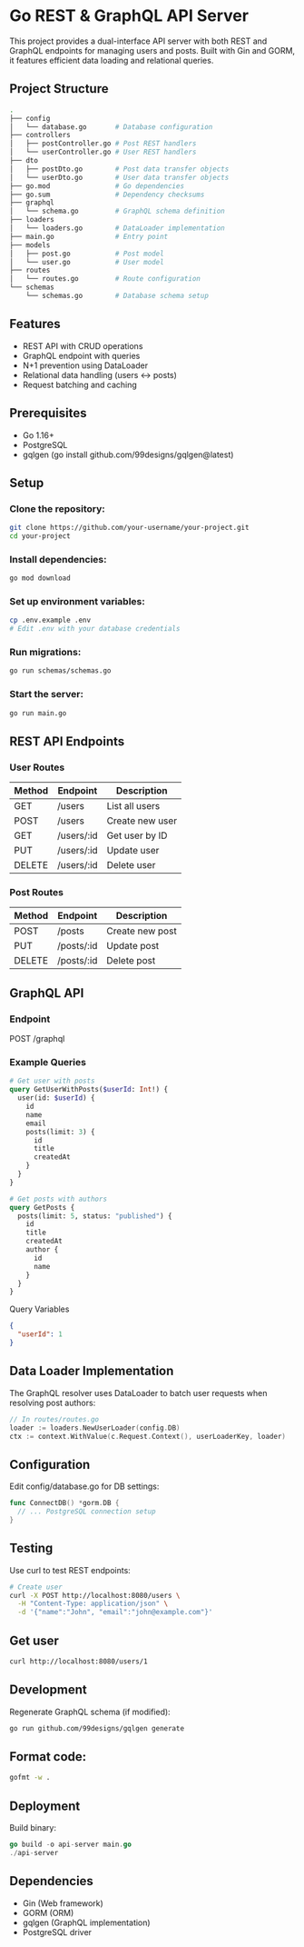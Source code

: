 # Go REST & GraphQL API Server

This project provides a dual-interface API server with both REST and GraphQL endpoints for managing users and posts. Built with Gin and GORM, it features efficient data loading and relational queries.

## Project Structure
```bash
.
├── config
│   └── database.go       # Database configuration
├── controllers
│   ├── postController.go # Post REST handlers
│   └── userController.go # User REST handlers
├── dto
│   ├── postDto.go        # Post data transfer objects
│   └── userDto.go        # User data transfer objects
├── go.mod                # Go dependencies
├── go.sum                # Dependency checksums
├── graphql
│   └── schema.go         # GraphQL schema definition
├── loaders
│   └── loaders.go        # DataLoader implementation
├── main.go               # Entry point
├── models
│   ├── post.go           # Post model
│   └── user.go           # User model
├── routes
│   └── routes.go         # Route configuration
└── schemas
    └── schemas.go        # Database schema setup
```

## Features
- REST API with CRUD operations
- GraphQL endpoint with queries
- N+1 prevention using DataLoader
- Relational data handling (users ↔ posts)
- Request batching and caching

## Prerequisites
- Go 1.16+
- PostgreSQL
- gqlgen (go install github.com/99designs/gqlgen@latest)

## Setup

### Clone the repository:
```bash
git clone https://github.com/your-username/your-project.git
cd your-project
```

### Install dependencies:
```bash
go mod download
```

### Set up environment variables:
```bash
cp .env.example .env
# Edit .env with your database credentials
```

### Run migrations:
```bash
go run schemas/schemas.go
```

### Start the server:
```bash
go run main.go
```

## REST API Endpoints
### User Routes
| Method | Endpoint   | Description     |
|--------|------------|-----------------|
| GET    | /users     | List all users  |
| POST   | /users     | Create new user |
| GET    | /users/:id | Get user by ID  |
| PUT    | /users/:id | Update user     |
| DELETE | /users/:id | Delete user     |

### Post Routes
| Method | Endpoint   | Description     |
|--------|------------|-----------------|
| POST   | /posts     | Create new post |
| PUT    | /posts/:id | Update post     |
| DELETE | /posts/:id | Delete post     |

## GraphQL API
### Endpoint
POST /graphql

### Example Queries
```graphql
# Get user with posts
query GetUserWithPosts($userId: Int!) {
  user(id: $userId) {
    id
    name
    email
    posts(limit: 3) {
      id
      title
      createdAt
    }
  }
}

# Get posts with authors
query GetPosts {
  posts(limit: 5, status: "published") {
    id
    title
    createdAt
    author {
      id
      name
    }
  }
}
```

Query Variables
```json
{
  "userId": 1
}
```

## Data Loader Implementation
The GraphQL resolver uses DataLoader to batch user requests when resolving post authors:

```go
// In routes/routes.go
loader := loaders.NewUserLoader(config.DB)
ctx := context.WithValue(c.Request.Context(), userLoaderKey, loader)
```

## Configuration
Edit config/database.go for DB settings:

```go
func ConnectDB() *gorm.DB {
  // ... PostgreSQL connection setup
}
```

## Testing
Use curl to test REST endpoints:

```bash
# Create user
curl -X POST http://localhost:8080/users \
  -H "Content-Type: application/json" \
  -d '{"name":"John", "email":"john@example.com"}'
```

## Get user
```bash
curl http://localhost:8080/users/1
```

## Development
Regenerate GraphQL schema (if modified):

```bash
go run github.com/99designs/gqlgen generate
```

## Format code:
```bash
gofmt -w .
```

## Deployment
Build binary:

```go
go build -o api-server main.go
./api-server
```

## Dependencies
- Gin (Web framework)
- GORM (ORM)
- gqlgen (GraphQL implementation)
- PostgreSQL driver